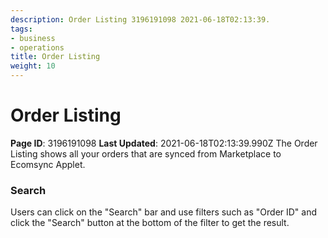 ```yaml
---
description: Order Listing 3196191098 2021-06-18T02:13:39.
tags:
- business
- operations
title: Order Listing
weight: 10
---
```


# Order Listing
**Page ID**: 3196191098
**Last Updated**: 2021-06-18T02:13:39.990Z
The Order Listing shows all your orders that are synced from Marketplace to Ecomsync Applet.
### Search
Users can click on the "Search" bar and use filters such as "Order ID" and click the "Search" button at the bottom of the filter to get the result.